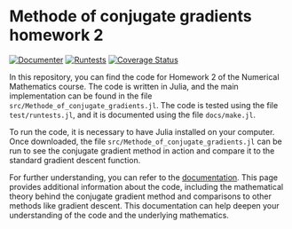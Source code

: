 # Methode of conjugate gradients homework 2 

[![Documenter](https://github.com/lovc21/Methode_of_conjugate_gradients.lj/actions/workflows/Documenter.yml/badge.svg)](https://github.com/lovc21/Methode_of_conjugate_gradients.lj/actions/workflows/Documenter.yml)
[![Runtests](https://github.com/lovc21/Methode_of_conjugate_gradients.lj/actions/workflows/Runtests.yml/badge.svg)](https://github.com/lovc21/Methode_of_conjugate_gradients.lj/actions/workflows/Runtests.yml)
[![Coverage Status](https://coveralls.io/repos/github/lovc21/Methode_of_conjugate_gradients.lj/badge.svg?branch=master)](https://coveralls.io/github/lovc21/Methode_of_conjugate_gradients.lj?branch=master)


In this repository, you can find the code for Homework 2 of the Numerical Mathematics course. The code is written in Julia, and the main implementation can be found in the file `src/Methode_of_conjugate_gradients.jl`. The code is tested using the file `test/runtests.jl`, and it is documented using the file `docs/make.jl`.

To run the code, it is necessary to have Julia installed on your computer. Once downloaded, the file `src/Methode_of_conjugate_gradients.jl` can be run to see the conjugate gradient method in action and compare it to the standard gradient descent function.

For further understanding, you can refer to the [documentation](https://lovc21.github.io/Methode_of_conjugate_gradients.lj/dev/). This page provides additional information about the code, including the mathematical theory behind the conjugate gradient method and comparisons to other methods like gradient descent. This documentation can help deepen your understanding of the code and the underlying mathematics.


